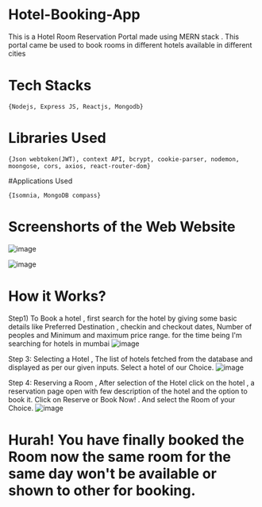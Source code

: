 ﻿# Hotel-Booking-App
 This is a Hotel Room Reservation Portal made using MERN stack . This portal came be used to book rooms in different hotels available in different cities
 
 # Tech Stacks
 ```
 {Nodejs, Express JS, Reactjs, Mongodb}
 ```
 
 # Libraries Used
 ```
 {Json webtoken(JWT), context API, bcrypt, cookie-parser, nodemon, moongose, cors, axios, react-router-dom}
 ```
 
 #Applications Used
 ```
 {Isomnia, MongoDB compass}
 ```

# Screenshorts of the Web Website
![image](https://github.com/ReejoJoseph1244/Hotel-Booking-App/assets/92742868/fb17d6d9-3cc5-42ef-9e41-8144236a1c82)

![image](https://github.com/ReejoJoseph1244/Hotel-Booking-App/assets/92742868/c6cd6e25-efc5-4910-aeff-bcc7b50185e1)

# How it Works?
Step1) To Book a hotel , first search for the hotel by giving some basic details like Preferred Destination , checkin and checkout dates, Number of peoples and Minimum and maximum price range. 
for the time being I'm searching for hotels in mumbai
![image](https://github.com/ReejoJoseph1244/Hotel-Booking-App/assets/92742868/8419dc45-964d-48fa-9911-400fa7711252)

Step 3: Selecting a Hotel , The list of hotels fetched from the database and displayed as per our given inputs. Select a hotel of our Choice.
![image](https://github.com/ReejoJoseph1244/Hotel-Booking-App/assets/92742868/7afe4824-5ae1-4e9f-a721-45e3ae58e41c)

Step 4: Reserving a Room , After selection of the Hotel click on the hotel , a reservation page open with few description of the hotel and the option to book it. Click on Reserve or Book Now! . And select the Room of your Choice.
![image](https://github.com/ReejoJoseph1244/Hotel-Booking-App/assets/92742868/f4610d0c-5de6-4d81-a73d-22221e69f8d8)

# Hurah! You have finally booked the Room now the same room for the same day won't  be available or shown to other for booking.
